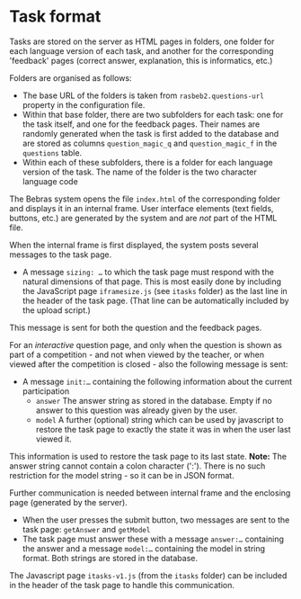 Task format
====
Tasks are stored on the server as HTML pages in folders, one folder for each language version of each task, and another
for the corresponding 'feedback' pages (correct answer, explanation, this is informatics, etc.)

Folders are organised as follows:
* The base URL of the folders is taken from `rasbeb2.questions-url` property in the configuration file.
* Within that base folder, there are two subfolders for each task: one for the task itself, and one for the feedback pages. 
Their names are randomly generated when the task is first added to
the database and are stored as columns `question_magic_q` and `question_magic_f` in the `questions` table.
* Within each of these subfolders, there is a folder for each language version of the task. The name of the folder is the
two character language code

The Bebras system opens the file `index.html` of the corresponding folder and displays it in an internal frame.
User interface elements (text fields, buttons, etc.) are generated by the system and are *not* part of the HTML file.

When the internal frame is first displayed, the system posts several messages
to the task page.

* A message `sizing: …` to which the task page must respond with the natural
dimensions of that page. This is most easily done by including the JavaScript page
`iframesize.js` (see `itasks` folder) as the last line in the header of the task page.
  (That line can be automatically included by the upload script.)

This message is sent for both the question and the feedback pages. 

For an *interactive* question page, and only when
the question is shown as part of a competition - and not when viewed by the teacher, or when viewed after
the competition is closed - also the following message is sent:

* A message `init:…` containing the following information
about the current participation
  * `answer` The answer string  as stored in the database. Empty if no answer
    to this question was already given by the user. 
  * `model` A further (optional) string which can be used by javascript to restore the task page to exactly the state it was in when the user last viewed it.

This information is used to restore the task page to its last state. **Note:** The answer string cannot contain a colon character (':'). There is no such restriction
for the model string - so it can be in JSON format.

Further communication is needed between internal frame and the enclosing page (generated by the server).
* When the user presses the submit button, two messages are sent to the task page: `getAnswer` and `getModel`
* The task page must answer these with a message `answer:…` containing the answer
and a message `model:…` containing the model in string format. Both strings are stored in the database.

The Javascript page `itasks-v1.js` (from the `itasks` folder) can be included in the header of the task page to handle this communication.
